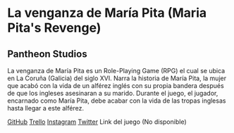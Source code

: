 # La venganza de María Pita (Maria Pita's Revenge)
## Pantheon Studios

La venganza de María Pita es un Role-Playing Game (RPG) el cual se ubica en La Coruña (Galicia) del siglo XVI.
Narra la historia de María Pita, la mujer que acabó con la vida de un alférez inglés con su propia bandera después
de que los ingleses asesinaran a su marido. Durante el juego, el jugador, encarnado como María Pita, debe acabar con la 
vida de las tropas inglesas hasta llegar a este alférez.

[GitHub](https://github.com/PabloGonzalezArroyoo/G6-PVLI)
[Trello](https://trello.com/b/BRKb6DoV/g6-pvli)
[Instagram](https://www.instagram.com/pantheonstudios6/)
[Twitter](https://twitter.com/pantheonstudio3)
Link del juego (No disponible)
